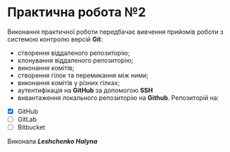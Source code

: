 # Практична робота №2
Виконання практичної роботи передбачає вивчення прийомів роботи з системою контролю версій **Git**:
* створення віддаленого репозиторію;
* клонування віддаленого репозиторію;
* виконання комітів;
* створення гілок та перемикання між ними;
* виконання комітів у різних гілках;
* аутентифікація на **GitHub** за допомогою **SSH**
* вивантаження локального репозиторію на **Github**.
Репозиторій на:
- [x] GitHub
- [ ] GitLab
- [ ] Bitbucket

Виконала
***Leshchenko Halyna***
